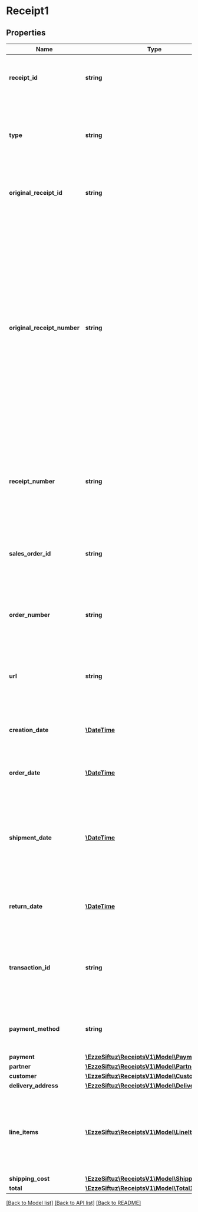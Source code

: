 # Receipt1

## Properties
Name | Type | Description | Notes
------------ | ------------- | ------------- | -------------
**receipt_id** | **string** | The id of the corresponding receipt. For any receipt, this id is unique. | 
**type** | **string** | Special type of receipt. Needed to make a distinction between purchase and refund receipts | 
**original_receipt_id** | **string** | The id of the original purchase receipt in case of this being a refund receipt | [optional] 
**original_receipt_number** | **string** | Unique identifier of the corresponding purchase receipt with which the reimbursed position item was billed. Only filled in case of refund receipts.In case of &#x27;refund receipt for shipping costs only&#x27; the field remains empty even if it is a refund receipt.Printed on the purchase receipt and used to identified the corresponding purchase receipt. | [optional] 
**receipt_number** | **string** | Unique identifier of a receipt. Printed on the receipt and used to identified the receipt in case of contact to user and partner. | 
**sales_order_id** | **string** | Reference to the sales order with that the order was placed. Taken from corresponding sales order. | 
**order_number** | **string** | The human-readable sales order number taken from corresponding sales order. Printed on the receipt. | 
**url** | **string** | API call to get corresponding PDF receipt. At the moment PDFs are only generated for purchase receipts. | 
**creation_date** | [**\DateTime**](\DateTime.md) | Date and time when a receipt is created by system in ISO format | 
**order_date** | [**\DateTime**](\DateTime.md) | Date and time when the order was placed in ISO format | 
**shipment_date** | [**\DateTime**](\DateTime.md) | Date and time in ISO format when the position items were handed over to a carrier for delivery to the customer. Only available for purchase receipts | 
**return_date** | [**\DateTime**](\DateTime.md) | Date and time when return is accepted. Only available for refund receipts. | [optional] 
**transaction_id** | **string** | Unique transaction Id provided by the transaction management for payment initialization once per order. | 
**payment_method** | **string** | Payment method used by the customer to pay for this order. | 
**payment** | [**\EzzeSiftuz\ReceiptsV1\Model\Payment**](Payment.md) |  | [optional] 
**partner** | [**\EzzeSiftuz\ReceiptsV1\Model\Partner**](Partner.md) |  | 
**customer** | [**\EzzeSiftuz\ReceiptsV1\Model\Customer**](Customer.md) |  | 
**delivery_address** | [**\EzzeSiftuz\ReceiptsV1\Model\DeliveryAddress**](DeliveryAddress.md) |  | 
**line_items** | [**\EzzeSiftuz\ReceiptsV1\Model\LineItem[]**](LineItem.md) | List of specific position item ids of the order billed or reimbursed.In case of &#x27;refund receipt for shipping costs only&#x27; the list can be empty. | [optional] 
**shipping_cost** | [**\EzzeSiftuz\ReceiptsV1\Model\ShippingCost1**](ShippingCost1.md) |  | 
**total** | [**\EzzeSiftuz\ReceiptsV1\Model\Total1**](Total1.md) |  | 

[[Back to Model list]](../../README.md#documentation-for-models) [[Back to API list]](../../README.md#documentation-for-api-endpoints) [[Back to README]](../../README.md)

